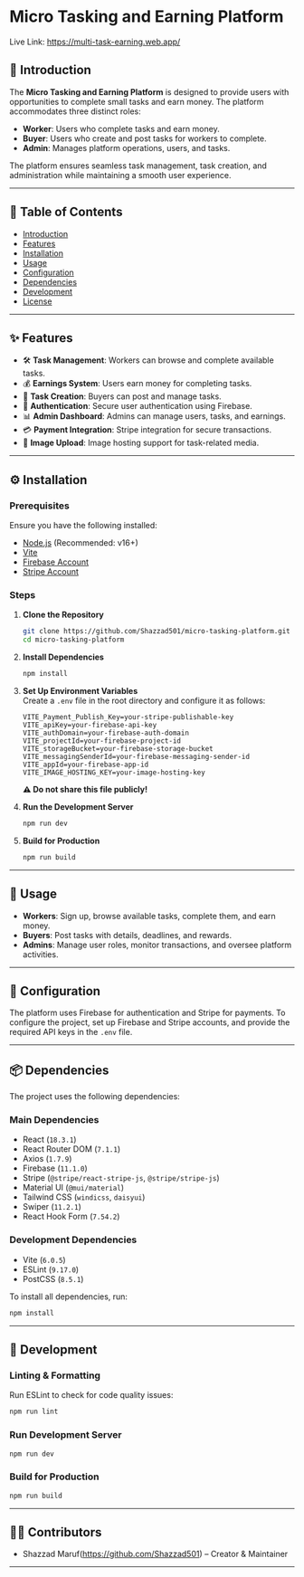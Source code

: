 # Micro Tasking and Earning Platform

Live Link: https://multi-task-earning.web.app/

## 📌 Introduction

The **Micro Tasking and Earning Platform** is designed to provide users with opportunities to complete small tasks and earn money. The platform accommodates three distinct roles:

- **Worker**: Users who complete tasks and earn money.
- **Buyer**: Users who create and post tasks for workers to complete.
- **Admin**: Manages platform operations, users, and tasks.

The platform ensures seamless task management, task creation, and administration while maintaining a smooth user experience.

---

## 📖 Table of Contents

- [Introduction](#introduction)
- [Features](#features)
- [Installation](#installation)
- [Usage](#usage)
- [Configuration](#configuration)
- [Dependencies](#dependencies)
- [Development](#development)
- [License](#license)

---

## ✨ Features

- 🛠 **Task Management**: Workers can browse and complete available tasks.
- 💰 **Earnings System**: Users earn money for completing tasks.
- 📜 **Task Creation**: Buyers can post and manage tasks.
- 🔑 **Authentication**: Secure user authentication using Firebase.
- 📊 **Admin Dashboard**: Admins can manage users, tasks, and earnings.
- 💳 **Payment Integration**: Stripe integration for secure transactions.
- 📸 **Image Upload**: Image hosting support for task-related media.

---

## ⚙️ Installation

### Prerequisites

Ensure you have the following installed:

- [Node.js](https://nodejs.org/) (Recommended: v16+)
- [Vite](https://vitejs.dev/)
- [Firebase Account](https://firebase.google.com/)
- [Stripe Account](https://stripe.com/)

### Steps

1. **Clone the Repository**  
   ```sh
   git clone https://github.com/Shazzad501/micro-tasking-platform.git
   cd micro-tasking-platform
   ```

2. **Install Dependencies**  
   ```sh
   npm install
   ```

3. **Set Up Environment Variables**  
   Create a `.env` file in the root directory and configure it as follows:

   ```env
   VITE_Payment_Publish_Key=your-stripe-publishable-key
   VITE_apiKey=your-firebase-api-key
   VITE_authDomain=your-firebase-auth-domain
   VITE_projectId=your-firebase-project-id
   VITE_storageBucket=your-firebase-storage-bucket
   VITE_messagingSenderId=your-firebase-messaging-sender-id
   VITE_appId=your-firebase-app-id
   VITE_IMAGE_HOSTING_KEY=your-image-hosting-key
   ```

   **⚠️ Do not share this file publicly!**

4. **Run the Development Server**  
   ```sh
   npm run dev
   ```

5. **Build for Production**  
   ```sh
   npm run build
   ```

---

## 🚀 Usage

- **Workers**: Sign up, browse available tasks, complete them, and earn money.
- **Buyers**: Post tasks with details, deadlines, and rewards.
- **Admins**: Manage user roles, monitor transactions, and oversee platform activities.

---

## 🔧 Configuration

The platform uses Firebase for authentication and Stripe for payments. To configure the project, set up Firebase and Stripe accounts, and provide the required API keys in the `.env` file.

---

## 📦 Dependencies

The project uses the following dependencies:

### **Main Dependencies**
- React (`18.3.1`)
- React Router DOM (`7.1.1`)
- Axios (`1.7.9`)
- Firebase (`11.1.0`)
- Stripe (`@stripe/react-stripe-js`, `@stripe/stripe-js`)
- Material UI (`@mui/material`)
- Tailwind CSS (`windicss`, `daisyui`)
- Swiper (`11.2.1`)
- React Hook Form (`7.54.2`)

### **Development Dependencies**
- Vite (`6.0.5`)
- ESLint (`9.17.0`)
- PostCSS (`8.5.1`)

To install all dependencies, run:

```sh
npm install
```

---

## 🎨 Development

### **Linting & Formatting**
Run ESLint to check for code quality issues:

```sh
npm run lint
```

### **Run Development Server**
```sh
npm run dev
```

### **Build for Production**
```sh
npm run build
```

---

## 👨‍💻 Contributors

- Shazzad Maruf(https://github.com/Shazzad501) – Creator & Maintainer

---
